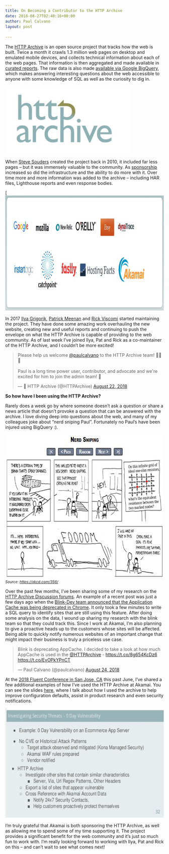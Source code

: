 ```yaml
---
title: On Becoming a Contributor to the HTTP Archive
date: 2018-08-27T02:40:16+00:00
author: Paul Calvano
layout: post

---
```

The [HTTP Archive](https://httparchive.org/) is an open source project that tracks how the web is built. Twice a month it crawls 1.3 million web pages on desktop and emulated mobile devices, and collects technical information about each of the web pages. That information is then aggregated and made available in [curated reports](https://httparchive.org/reports). The raw data is also made [available via Google BigQuery](https://github.com/HTTPArchive/legacy.httparchive.org/blob/master/docs/bigquery-gettingstarted.md), which makes answering interesting questions about the web accessible to anyone with some knowledge of SQL as well as the curiosity to dig in.

[<img src="/assets/wp-content/uploads/2018/08/httparchive.jpg" alt="" width="397" height="215" class="aligncenter size-full wp-image-537" />](https://httparchive.org)

<!--more-->

When [Steve Souders](https://twitter.com/Souders) created the project back in 2010, it included far less pages &#8211; but it was immensely valuable to the community. As [sponsorship](https://httparchive.org/about#sponsors) increased so did the infrastructure and the ability to do more with it. Over time more and more information was added to the archive &#8211; including HAR files, Lighthouse reports and even response bodies.

[<img src="/assets/wp-content/uploads/2018/08/httparchive_sponsors.jpg" alt="" width="1157" height="365" class="aligncenter size-full wp-image-538" />

In 2017 [Ilya Grigorik](https://twitter.com/igrigorik), [Patrick Meenan](https://twitter.com/patmeenan) and [Rick Viscomi](https://twitter.com/rick_viscomi) started maintaining the project. They have done some amazing work overhauling the new website, creating new and useful reports and continuing to push the envelope on what the HTTP Archive is capable of providing to the web community. As of last week I&#8217;ve joined Ilya, Pat and Rick as a co-maintainer of the HTTP Archive, and I couldn&#8217;t be more excited!

<blockquote class="twitter-tweet"><p lang="en" dir="ltr">Please help us welcome <a href="https://twitter.com/paulcalvano?ref_src=twsrc%5Etfw">@paulcalvano</a> to the HTTP Archive team! 👏👏👏<br><br>Paul is a long time power user, contributor, and advocate and we&#39;re excited for him to join the admin team! 🎉</p>&mdash; 💾 HTTP Archive (@HTTPArchive) <a href="https://twitter.com/HTTPArchive/status/1032407393320218624?ref_src=twsrc%5Etfw">August 22, 2018</a></blockquote> <script async src="https://platform.twitter.com/widgets.js" charset="utf-8"></script>


**So how have I been using the HTTP Archive?**

Rarely does a week go by where someone doesn&#8217;t ask a question or share a news article that doesn&#8217;t provoke a question that can be answered with the archive. I love diving deep into questions about the web, and many of my colleagues joke about &#8220;nerd sniping Paul&#8221;. Fortunately no Paul&#8217;s have been injured using BigQuery :).

[<img src="/assets/wp-content/uploads/2018/08/nerdsniping.jpg" alt="" width="753" height="456" class="aligncenter size-full wp-image-539" />](https://xkcd.com/356/) <small><em>Source: <a href="https://xkcd.com/356/">https://xkcd.com/356/</a></em></small>

Over the past few months, I&#8217;ve been sharing some of my research on the [HTTP Archive Discussion forums](https://discuss.httparchive.org/). An example of a recent post was just a few days ago when the [Blink-Dev team announced that the Application Cache was being deprecated in Chrome](https://groups.google.com/a/chromium.org/forum/#!msg/blink-dev/FvM-qo7BfkI/0daqyD8kCQAJ). It only took a few minutes to write a SQL query to identify sites that are still using this feature. After doing some analysis on the data, I wound up sharing my research with the blink team so that they could track this. Since I work at Akamai, I&#8217;m also planning to give a proactive heads up to the customers whose sites will be affected. Being able to quickly notify numerous websites of an important change that might impact their business is truly a priceless use case.

<blockquote class="twitter-tweet"><p lang="en" dir="ltr">Blink is deprecating AppCache. I decided to take a look at how much AppCache is used in the <a href="https://twitter.com/HTTPArchive?ref_src=twsrc%5Etfw">@HTTPArchive</a> - <a href="https://t.co/8g654KcDz6">https://t.co/8g654KcDz6</a> <a href="https://t.co/EvOPkYPnCT">https://t.co/EvOPkYPnCT</a></p>&mdash; Paul Calvano (@paulcalvano) <a href="https://twitter.com/paulcalvano/status/1032862176762048512?ref_src=twsrc%5Etfw">August 24, 2018</a></blockquote> <script async src="https://platform.twitter.com/widgets.js" charset="utf-8"></script>

At the [2018 Fluent Conference in San Jose, CA](https://conferences.oreilly.com/fluent/fl-ca) this past June, I&#8217;ve shared a few additional examples of how I&#8217;ve used the HTTP Archive at Akamai. You can see the slides [here](https://www.slideshare.net/PaulCalvano/fluent-2018-tracking-performance-of-the-web-with-http-archive-102455732), where I talk about how I used the archive to help improve configuration defaults, assist in product research and even security notifications.

[<img src="/assets/wp-content/uploads/2018/08/fluent_talk_slide.jpg" alt="" width="634" height="348" class="aligncenter size-full wp-image-536"  />](https://www.slideshare.net/PaulCalvano/fluent-2018-tracking-performance-of-the-web-with-http-archive-102455732)

I&#8217;m truly grateful that Akamai is both sponsoring the HTTP Archive, as well as allowing me to spend some of my time supporting it. The project provides a significant benefit for the web community and it’s just so much fun to work with. I&#8217;m really looking forward to working with Ilya, Pat and Rick on this &#8211; and can&#8217;t wait to see what comes next!